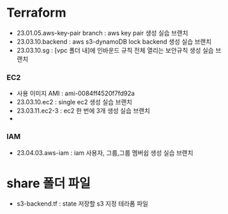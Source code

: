 # Terraform
- 23.01.05.aws-key-pair branch : aws key pair 생성 실습 브랜치
- 23.03.10.backend : aws s3-dynamoDB lock backend 생성 실습 브랜치
- 23.03.10.sg : [vpc 폴더 내]에 인바운드 규칙 전체 열리는 보안규칙 생성 실습 브랜치


### EC2
- 사용 이미지 AMI : ami-0084ff4520f7fd92a
- 23.03.10.ec2 : single ec2 생성 실습 브랜치
- 23.03.11.ec2-3 : ec2 한 번에 3개 생성 실습 브랜치
-
### IAM
- 23.04.03.aws-iam : iam 사용자, 그룹,그룹 멤버쉽 생성 실습 브랜치



# share 폴더 파일
- s3-backend.tf : state 저장할 s3 지정 테라폼 파일
